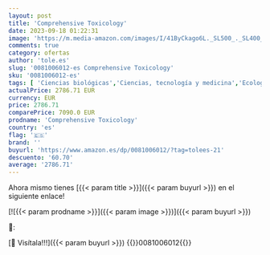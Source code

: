 ```yaml
---
layout: post
title: 'Comprehensive Toxicology'
date: 2023-09-18 01:22:31
image: 'https://m.media-amazon.com/images/I/41ByCkago6L._SL500_._SL400_.jpg'
comments: true
category: ofertas
author: 'tole.es'
slug: '0081006012-es Comprehensive Toxicology'
sku: '0081006012-es'
tags: [ 'Ciencias biológicas','Ciencias, tecnología y medicina','Ecología','Farmacología','Featured Categories','Libros','Libros en idiomas extranjeros','Libros en inglés','Libros universitarios de ciencia médica básica','Libros universitarios de medicina','Libros universitarios de medicina y ciencias de la salud','Libros universitarios y de estudios superiores','Medicina','Medio ambiente','Regular Stores','Shops','Toxicología','🇪🇸', ]
actualPrice: 2786.71 EUR
currency: EUR
price: 2786.71
comparePrice: 7090.0 EUR
prodname: 'Comprehensive Toxicology'
country: 'es'
flag: '🇪🇸'
brand: ''
buyurl: 'https://www.amazon.es/dp/0081006012/?tag=tolees-21'
descuento: '60.70'
average: '2786.71'
---
```


Ahora mismo tienes [{{< param title >}}]({{< param buyurl >}}) en el siguiente enlace!

[![{{< param prodname >}}]({{< param image >}})]({{< param buyurl >}})

🔎:


[🛒 Visítala!!!]({{< param buyurl >}})
{{<world>}}0081006012{{</world>}}
